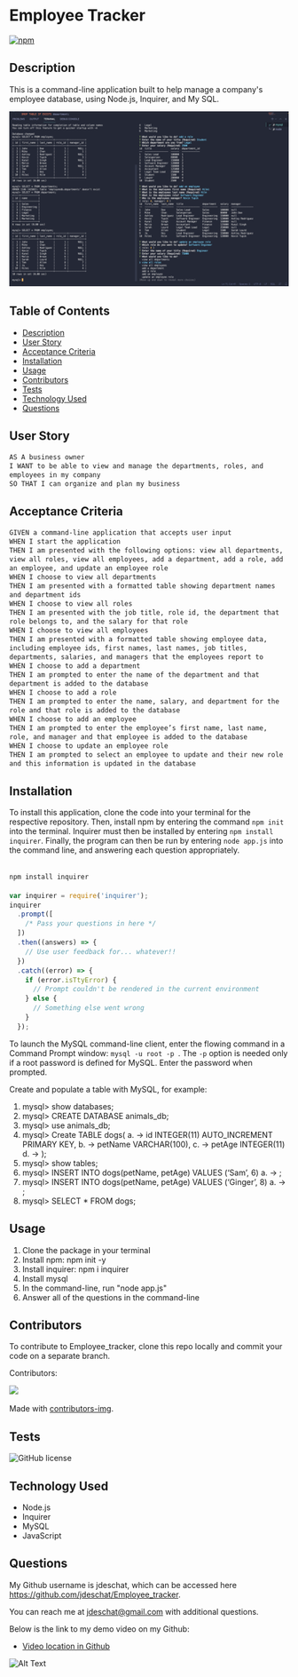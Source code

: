 # Employee Tracker

[![npm](https://badge.fury.io/js/inquirer.svg)](http://badge.fury.io/js/inquirer)

## Description
This is a command-line application built to help manage a company's employee database, using Node.js, Inquirer, and My SQL.

![alt text](https://github.com/jdeschat/Employee_tracker/blob/main/assets/img/employee-tracker.png)

## Table of Contents
- [Description](#description)
- [User Story](#user-story)
- [Acceptance Criteria](#acceptance-criteria)
- [Installation](#installation)
- [Usage](#usage)
- [Contributors](#contributors)
- [Tests](#tests)
- [Technology Used](#technology-used)
- [Questions](#questions)

## User Story
```
AS A business owner
I WANT to be able to view and manage the departments, roles, and employees in my company
SO THAT I can organize and plan my business
```

## Acceptance Criteria
```
GIVEN a command-line application that accepts user input
WHEN I start the application
THEN I am presented with the following options: view all departments, view all roles, view all employees, add a department, add a role, add an employee, and update an employee role
WHEN I choose to view all departments
THEN I am presented with a formatted table showing department names and department ids
WHEN I choose to view all roles
THEN I am presented with the job title, role id, the department that role belongs to, and the salary for that role
WHEN I choose to view all employees
THEN I am presented with a formatted table showing employee data, including employee ids, first names, last names, job titles, departments, salaries, and managers that the employees report to
WHEN I choose to add a department
THEN I am prompted to enter the name of the department and that department is added to the database
WHEN I choose to add a role
THEN I am prompted to enter the name, salary, and department for the role and that role is added to the database
WHEN I choose to add an employee
THEN I am prompted to enter the employee’s first name, last name, role, and manager and that employee is added to the database
WHEN I choose to update an employee role
THEN I am prompted to select an employee to update and their new role and this information is updated in the database 
```

## Installation
To install this application, clone the code into your terminal for the respective repository. Then, install npm by entering the command ```npm init```  into the terminal. Inquirer must then be installed by entering ```npm install inquirer```. Finally, the program can then be run by entering ```node app.js``` into the command line, and answering each question appropriately.

  ```JavaScript

  npm install inquirer

  var inquirer = require('inquirer');
  inquirer
    .prompt([
      /* Pass your questions in here */
    ])
    .then((answers) => {
      // Use user feedback for... whatever!!
    })
    .catch((error) => {
      if (error.isTtyError) {
        // Prompt couldn't be rendered in the current environment
      } else {
        // Something else went wrong
      }
    });
 ```

To launch the MySQL command-line client, enter the flowing command in a Command Prompt window: ```mysql -u root -p ```. The ```-p``` option is needed only if a root password is defined for MySQL. Enter the password when prompted.

Create and populate a table with MySQL, for example:
1.	mysql> show databases;
2.	mysql> CREATE DATABASE animals_db;
3.	mysql> use animals_db;
4.	mysql> Create TABLE dogs(
a.	-> id INTEGER(11) AUTO_INCREMENT PRIMARY KEY,
b.	-> petName VARCHAR(100),
c.	-> petAge INTEGER(11)
d.	-> );
5.	mysql> show tables;
6.	mysql> INSERT INTO dogs(petName, petAge) VALUES (‘Sam’, 6)
a.	-> ;
7.	mysql> INSERT INTO dogs(petName, petAge) VALUES (‘Ginger’, 8)
a.	-> ;
8.	mysql> SELECT * FROM dogs;

## Usage
1. Clone the package in your terminal
2. Install npm: npm init -y
3. Install inquirer: npm i inquirer
4. Install mysql
5. In the command-line, run "node app.js"
6. Answer all of the questions in the command-line

## Contributors
To contribute to Employee_tracker, clone this repo locally and commit your code on a separate branch.
  
Contributors:

<a href="https://github.com/jdeschat/Employee_tracker/graphs/contributors">
  <img src="https://contrib.rocks/image?repo=jdeschat/Employee_tracker" />
</a>

Made with [contributors-img](https://contrib.rocks).

## Tests
![GitHub license](https://img.shields.io/badge/test-100%25-success)

## Technology Used
- Node.js
- Inquirer
- MySQL
- JavaScript

## Questions
My Github username is jdeschat, which can be accessed here https://github.com/jdeschat/Employee_tracker.

You can reach me at jdeschat@gmail.com with additional questions.
  
Below is the link to my demo video on my Github:
- [Video location in Github](https://github.com/jdeschat/Employee_tracker/tree/main/assets/video)

![Alt Text](https://github.com/jdeschat/Employee_tracker/blob/main/assets/video/demo.gif)
